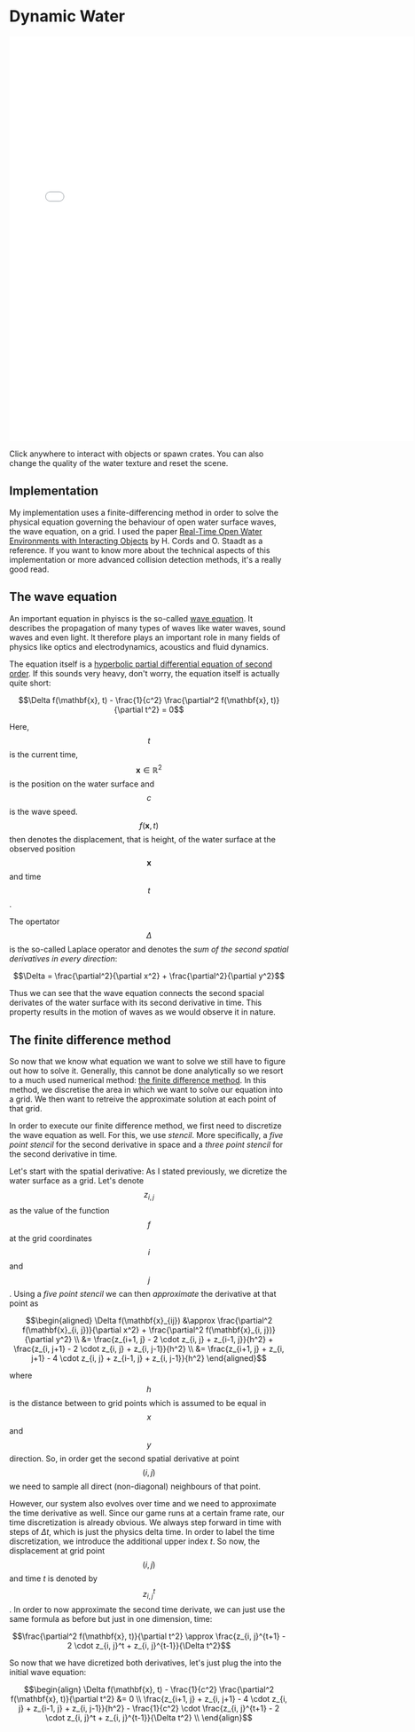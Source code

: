 # Dynamic Water

<div align="center"><iframe width="730px" height="730px" frameBorder="0" src="water.html"></iframe></div>

Click anywhere to interact with objects or spawn crates. You can also change the quality of the water texture and reset the scene.

## Implementation

My implementation uses a finite-differencing method in order to solve the physical equation governing the behaviour of open water surface waves, the wave equation, on a grid. I used the paper [Real-Time Open Water Environments with Interacting Objects](https://www.researchgate.net/publication/221314832_Real-Time_Open_Water_Environments_with_Interacting_Objects) by H. Cords and O. Staadt as a reference. If you want to know more about the technical aspects of this implementation or more advanced collision detection methods, it's a really good read.

## The wave equation

An important equation in phyiscs is the so-called [wave equation](https://en.wikipedia.org/wiki/Wave_equation). It describes the propagation of many types of waves like water waves, sound waves and even light. It therefore plays an important role in many fields of physics like optics and electrodynamics, acoustics and fluid dynamics.

The equation itself is a [hyperbolic partial differential equation of second order](https://en.wikipedia.org/wiki/Hyperbolic_partial_differential_equation). If this sounds very heavy, don't worry, the equation itself is actually quite short:

$$\Delta f(\mathbf{x}, t) - \frac{1}{c^2} \frac{\partial^2 f(\mathbf{x}, t)}{\partial t^2} = 0$$

Here, $$t$$ is the current time, $$\mathbf{x} \in \mathbb{R}^2$$ is the position on the water surface and $$c$$ is the wave speed. $$f(\mathbf{x}, t)$$ then denotes the displacement, that is height, of the water surface at the observed position $$\mathbf{x}$$ and time $$t$$.

The opertator $$\Delta$$ is the so-called Laplace operator and denotes the *sum of the second spatial derivatives in every direction*:

$$\Delta = \frac{\partial^2}{\partial x^2} + \frac{\partial^2}{\partial y^2}$$

Thus we can see that the wave equation connects the second spacial derivates of the water surface with its second derivative in time. This property results in the motion of waves as we would observe it in nature.

## The finite difference method

So now that we know what equation we want to solve we still have to figure out how to solve it. Generally, this cannot be done analytically so we resort to a much used numerical method: [the finite difference method](https://en.wikipedia.org/wiki/Finite_difference_method). In this method, we discretise the area in which we want to solve our equation into a grid. We then want to retreive the approximate solution at each point of that grid.

In order to execute our finite difference method, we first need to discretize the wave equation as well. For this, we use *stencil*. More specifically, a *five point stencil* for the second derivative in space and a *three point stencil* for the second derivative in time.

Let's start with the spatial derivative: As I stated previously, we dicretize the water surface as a grid. Let's denote $$z_{i, j}$$ as the value of the function $$f$$ at the grid coordinates $$i$$ and $$j$$. Using a *five point stencil* we can then *approximate* the derivative at that point as

$$\begin{aligned}
\Delta f(\mathbf{x}_{ij}) &\approx \frac{\partial^2 f(\mathbf{x}_{i, j})}{\partial x^2} + \frac{\partial^2 f(\mathbf{x}_{i, j})}{\partial y^2} \\
&= \frac{z_{i+1, j} - 2 \cdot z_{i, j} + z_{i-1, j}}{h^2} + \frac{z_{i, j+1} - 2 \cdot z_{i, j} + z_{i, j-1}}{h^2} \\
&= \frac{z_{i+1, j} + z_{i, j+1} - 4 \cdot z_{i, j} + z_{i-1, j} + z_{i, j-1}}{h^2}
\end{aligned}$$

where $$h$$ is the distance between to grid points which is assumed to be equal in $$x$$ and $$y$$ direction. So, in order get the second spatial derivative at point $$(i, j)$$ we need to sample all direct (non-diagonal) neighbours of that point.

However, our system also evolves over time and we need to approximate the time derivative as well. Since our game runs at a certain frame rate, our time discretization is already obvious. We always step forward in time with steps of $\Delta t$, which is just the physics delta time. In order to label the time discretization, we introduce the additional upper index $t$. So now, the displacement at grid point $$(i, j)$$ and time $t$ is denoted by $$z_{i, j}^t$$. In order to now approximate the second time derivate, we can just use the same formula as before but just in one dimension, time:

$$\frac{\partial^2 f(\mathbf{x}, t)}{\partial t^2} \approx \frac{z_{i, j}^{t+1} - 2 \cdot z_{i, j}^t + z_{i, j}^{t-1}}{\Delta t^2}$$

So now that we have dicretized both derivatives, let's just plug the into the initial wave equation:

$$\begin{align}
\Delta f(\mathbf{x}, t) - \frac{1}{c^2} \frac{\partial^2 f(\mathbf{x}, t)}{\partial t^2} &= 0 \\
\frac{z_{i+1, j} + z_{i, j+1} - 4 \cdot z_{i, j} + z_{i-1, j} + z_{i, j-1}}{h^2} - \frac{1}{c^2} \cdot \frac{z_{i, j}^{t+1} - 2 \cdot z_{i, j}^t + z_{i, j}^{t-1}}{\Delta t^2} \\
\end{align}$$

